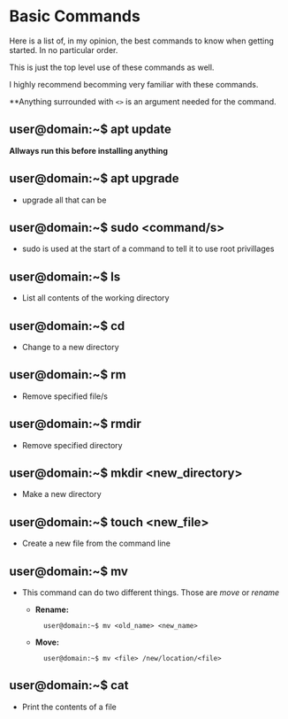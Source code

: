 # **Basic Commands**

Here is a list of, in my opinion, the best commands to know when getting started. In no particular order.

This is just the top level use of these commands as well.

I highly recommend becomming very familiar with these commands.

**Anything surrounded with `<>` is an argument needed for the command.

## **user@domain:~$ apt update**
**Allways run this before installing anything**

## **user@domain:~$ apt upgrade**
- upgrade all that can be

## **user@domain:~$ sudo <command/s>**
- sudo is used at the start of a command to tell it to use root privillages

## **user@domain:~$ ls** 
- List all contents of the working directory 

## **user@domain:~$ cd <directory>**
- Change to a new directory

## **user@domain:~$ rm <file>**
- Remove specified file/s

## **user@domain:~$ rmdir <directory>**
- Remove specified directory

## **user@domain:~$ mkdir <new_directory>**
- Make a new directory

## **user@domain:~$ touch <new_file>**
- Create a new file from the command line

## **user@domain:~$ mv**
- This command can do two different things. Those are *move* or *rename*
    
    - **Rename:**

            user@domain:~$ mv <old_name> <new_name>

    - **Move:**

            user@domain:~$ mv <file> /new/location/<file>

## **user@domain:~$ cat <file>**
- Print the contents of a file